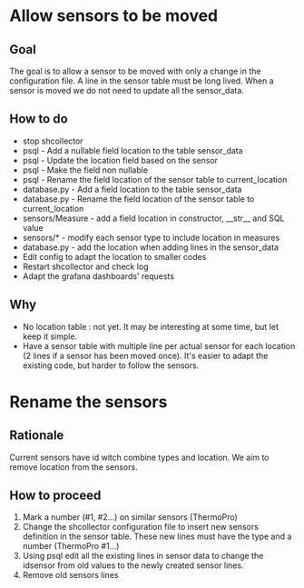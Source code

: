 Allow sensors to be moved
=========================

Goal
----

The goal is to allow a sensor to be moved with only a change in the configuration file.
A line in the sensor table must be long lived. When a sensor is moved we do not need to
update all the sensor_data.


How to do 
---------

* stop shcollector
* psql - Add a nullable field location to the table sensor_data
* psql - Update the location field based on the sensor
* psql - Make the field non nullable
* psql - Rename the field location of the sensor table to current_location
* database.py - Add a field location to the table sensor_data
* database.py - Rename the field location of the sensor table to current_location
* sensors/Measure - add a field location in constructor, \_\_str\_\_ and SQL value
* sensors/\* - modify each sensor type to include location in measures
* database.py - add the location when adding lines in the sensor_data
* Edit config to adapt the location to smaller codes
* Restart shcollector and check log
* Adapt the grafana dashboards' requests

Why
---

* No location table : not yet. It may be interesting at some time, but let keep it simple.
* Have a sensor table with multiple line per actual sensor for each location (2 lines if a
sensor has been moved once). It's easier to adapt the existing code, but harder to follow
the sensors.


Rename the sensors
==================

Rationale
---------

Current sensors have id witch combine types and location. We aim to remove location from
the sensors.


How to proceed
--------------

1. Mark a number (#1, #2...) on similar sensors (ThermoPro)
2. Change the shcollector configuration file to insert new sensors definition in the sensor
table. These new lines must have the type and a number (ThermoPro #1...)
3. Using psql edit all the existing lines in sensor data to change the idsensor from old
values to the newly created sensor lines.
4. Remove old sensors lines

<!-- vim: set spelllang=en: -->
